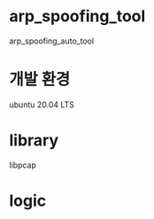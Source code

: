 # arp_spoofing_tool

arp_spoofing_auto_tool 

# 개발 환경
ubuntu 20.04 LTS

# library
libpcap


# logic

